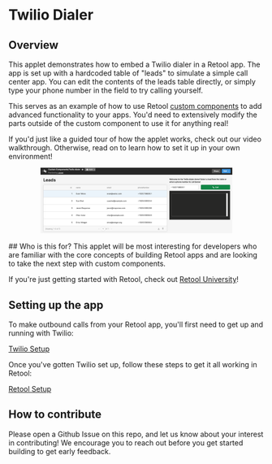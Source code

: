 # Twilio Dialer

## Overview
This applet demonstrates how to embed a Twilio dialer in a Retool app. The app is set up with a hardcoded table of "leads" to simulate a simple call center app. You can edit the contents of the leads table directly, or simply type your phone number in the field to try calling yourself.

This serves as an example of how to use Retool [custom components](https://docs.retool.com/docs/custom-components) to add advanced functionality to your apps. You'd need to extensively modify the parts outside of the custom component to use it for anything real!

If you'd just like a guided tour of how the applet works, check out our video walkthrough. Otherwise, read on to learn how to set it up in your own environment!
<p align="center">
<img src="./images/twilio-dialer.png" width=75% height=75%>
</p>
## Who is this for?
This applet will be most interesting for developers who are familiar with the core concepts of building Retool apps and are looking to take the next step with custom components.

If you're just getting started with Retool, check out [Retool University](https://docs.retool.com/docs/retool-university)!

## Setting up the app
To make outbound calls from your Retool app, you'll first need to get up and running with Twilio:

[Twilio Setup](./docs/twilio-setup.md)

Once you've gotten Twilio set up, follow these steps to get it all working in Retool:

[Retool Setup](./docs/retool-setup.md)

## How to contribute
Please open a Github Issue on this repo, and let us know about your interest in contributing! We encourage you to reach out before you get started building to get early feedback.
